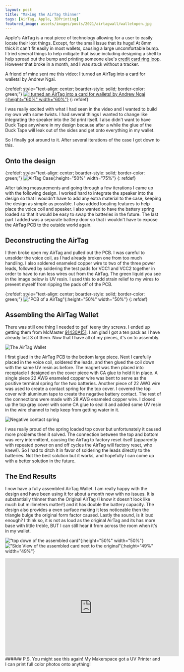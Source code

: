 ```yaml
--- 
layout: post
title: "Making the AirTag thinner"
tags: [AirTag, Apple, 3DPrinting]
featured_image: assets/images/posts/2021/airtagwall/walletopen.jpg
---
```


Apple's AirTag is a neat piece of technology allowing for a user to easily locate their lost things. Except, for the small issue that its huge! At 8mm thick it can't fit easily in most wallets, causing a large uncomfortable bump. I tried several things to help mitigate that issue including designing a shell to help spread out the bump and printing someone else's [credit card ring loop](https://www.thingiverse.com/thing:4843434). However that broke in a month, and I was stuck without a tracker.

A friend of mine sent me this video: I turned an AirTag into a card for wallets! by Andrew Ngai.

{:refdef: style="text-align: center; boarder-style: solid; border-color: green;"}
[![I turned an AirTag into a card for wallets! by Andrew Ngai](/assets/images/posts/2021/airtagwall/7rHyAAkf5tE.jpg){:height="60%" width="60%"}](https://www.youtube.com/watch?v=7rHyAAkf5tE)
{: refdef}

I was really excited with what I had seen in the video and I wanted to build my own with some twists. I had several things I wanted to change like integrating the speaker into the 3d print itself. I also didn't want to have Duck Tape anywhere in my design because after a while the glue of the Duck Tape will leak out of the sides and get onto everything in my wallet. 

So I finally got around to it. After several iterations of the case I got down to this. 

## Onto the design
{:refdef: style="text-align: center; boarder-style: solid; border-color: green;"}
![AirTag Case](/assets/images/posts/2021/airtagwall/AirtagWalletv7_CAD_Open.png){:height="50%" width="75%"}
{: refdef}

After taking measurements and going through a few iterations I came up with the following design. I worked hard to integrate the speaker into the design so that I wouldn't have to add any extra material to the case, keeping the design as simple as possible. I also added locating features to help place the voice coil and speaker. i also wanted to have the battery spring loaded so that it would be easy to swap the batteries in the future. The last part I added was a separate battery door so that i wouldn't have to expose the AirTag PCB to the outside world again.

## Deconstructing the AirTag

I then broke open my AirTag and pulled out the PCB. I was careful to unsolder the voice coil, as I had already broken one from too much handling. I also soldered enameled copper wire to two of the three power leads, followed by soldering the test pads for VCC1 and VCC2 together in order to have to run less wires out from the AirTag. The green liquid you see in the image below is UV resin. I used this to add strain relief to my wires to prevent myself from ripping the pads off of the PCB.

{:refdef: style="text-align: center; boarder-style: solid; border-color: green;"}
!["PCB of a AirTag"](/assets/images/posts/2021/airtagwall/airtagdeshelled.jpg){:height="50%" width="50%"}
{: refdef}

## Assembling the AirTag Wallet

There was still one thing I needed to get' teeny tiny screws. I ended up getting them from McMaster [91430A151](https://www.mcmaster.com/91430A151/). I am glad I got a ten pack as I have already lost 3 of them. Now that I have all of my pieces, it's on to assembly.

![The AirTag Wallet](/assets/images/posts/2021/airtagwall/fully_assembled_layedout.jpg)

I first glued in the AirTag PCB to the bottom large piece. Next I carefully placed in the voice coil, soldered the leads, and then glued the coil down with the same UV resin as before. The magnet was then placed into receptacle I designed on the cover piece with CA glue to hold it in place. A single piece 22 AWG enameled copper wire was bent to serve as the positive terminal spring for the two batteries. Another piece of 22 AWG wire was used to create a contact spring for the top cover. I covered the top cover with aluminum tape to create the negative battery contact. The rest of the connections were made with 28 AWG enameled copper wire. I closed up 
the top gray cover with some CA glue to seal it and added some UV resin in the wire channel to help keep from getting water in it.

![Negative contact spring](/assets/images/posts/2021/airtagwall/negitive_contact_spring.jpg)

I was really proud of the spring loaded top cover but unfortunately it caused more problems then it solved. The connection between the top and bottom was very intermittent, causing the AirTag to factory reset itself (apparently with repeated power on and off cycles the AirTag will factory reset, who knew!). So I had to ditch it in favor of soldering the leads directly to the batteries. Not the best solution but it works, and hopefully I can come up with a better solution in the future.

## The End Results

I now have a fully assembled AirTag Wallet. I am really happy with the design and have been using it for about a month now with no issues. It is substantially thinner than the Original AirTag (I know it doesn't look like much but millimeters matter!) and it has double the battery capacity. The design also provides a even surface making it less noticeable then the triangle bulge the original form factor caused. Lastly the sound, is it loud enough? I think so, it is not as loud as the original AirTag and its has more base with little treble, BUT I can still hear it from across the room when it's in my wallet.

!["top down of the assembled card"](/assets/images/posts/2021/airtagwall/topdown_assembled.jpg){:height="50%" width="50%"} !["Side View of the assembled card next to the original"](/assets/images/posts/2021/airtagwall/Side_Height.jpg){:height="49%" width="49%"}

<iframe width="560" height="315" src="https://www.youtube.com/embed/k1BueoG_R_Y" title="YouTube video player" frameborder="0" allow="accelerometer; clipboard-write; encrypted-media; gyroscope; picture-in-picture" allowfullscreen></iframe>
###### P.S.
You might see this again! My Makerspace got a UV Printer and I can print full color photos onto anything!